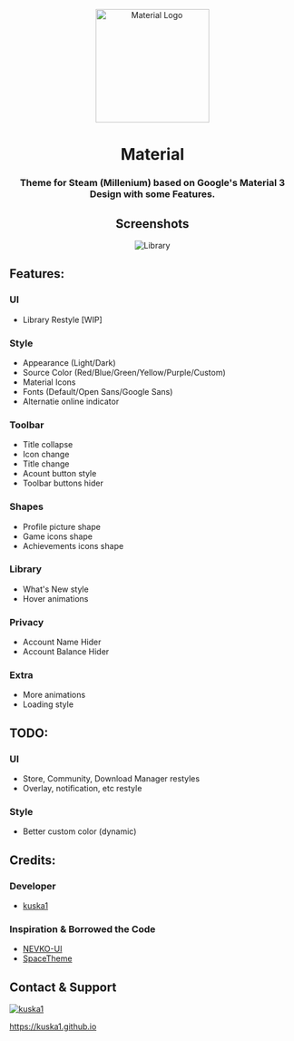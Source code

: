 <p align="center">
    <a href="https://github.com/kuska1/Material-Theme/">
        <picture>
          <img src="https://github.com/kuska1/Material-Theme/blob/main/github/logo.svg?raw=true" alt="Material Logo" width="200">
        </picture>
    </a>
</p>

<div align="center">

# Material
### Theme for Steam (Millenium) based on Google's Material 3 Design with some Features.

## Screenshots
![Library](https://github.com/kuska1/Material-Theme/blob/main/.github/library.jpg?raw=true)

</div>

## Features:
### UI
* Library Restyle [WIP]
### Style
* Appearance (Light/Dark)
* Source Color (Red/Blue/Green/Yellow/Purple/Custom)
* Material Icons
* Fonts (Default/Open Sans/Google Sans)
* Alternatie online indicator
### Toolbar
* Title collapse
* Icon change
* Title change
* Acount button style
* Toolbar buttons hider
### Shapes 
* Profile picture shape
* Game icons shape
* Achievements icons shape
### Library
* What's New style
* Hover animations
### Privacy
* Account Name Hider
* Account Balance Hider
### Extra
* More animations
* Loading style

## TODO:
### UI
* Store, Community, Download Manager restyles
* Overlay, notification, etc restyle
### Style
* Better custom color (dynamic)

## Credits:
### Developer
* [kuska1](https://github.com/kuska1)
### Inspiration & Borrowed the Code
* [NEVKO-UI](https://github.com/dotFelixan/NEVKO-UI)
* [SpaceTheme](https://github.com/SpaceTheme/Steam)

## Contact & Support
[![kuska1](https://img.shields.io/badge/kuska1-blue?style=for-the-badge&logo=githubsponsors&logoColor=white)](https://kuska1.github.io)

https://kuska1.github.io